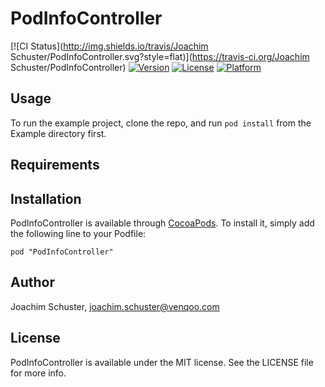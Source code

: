 # PodInfoController

[![CI Status](http://img.shields.io/travis/Joachim Schuster/PodInfoController.svg?style=flat)](https://travis-ci.org/Joachim Schuster/PodInfoController)
[![Version](https://img.shields.io/cocoapods/v/PodInfoController.svg?style=flat)](http://cocoadocs.org/docsets/PodInfoController)
[![License](https://img.shields.io/cocoapods/l/PodInfoController.svg?style=flat)](http://cocoadocs.org/docsets/PodInfoController)
[![Platform](https://img.shields.io/cocoapods/p/PodInfoController.svg?style=flat)](http://cocoadocs.org/docsets/PodInfoController)

## Usage

To run the example project, clone the repo, and run `pod install` from the Example directory first.

## Requirements

## Installation

PodInfoController is available through [CocoaPods](http://cocoapods.org). To install
it, simply add the following line to your Podfile:

    pod "PodInfoController"

## Author

Joachim Schuster, joachim.schuster@venqoo.com

## License

PodInfoController is available under the MIT license. See the LICENSE file for more info.


